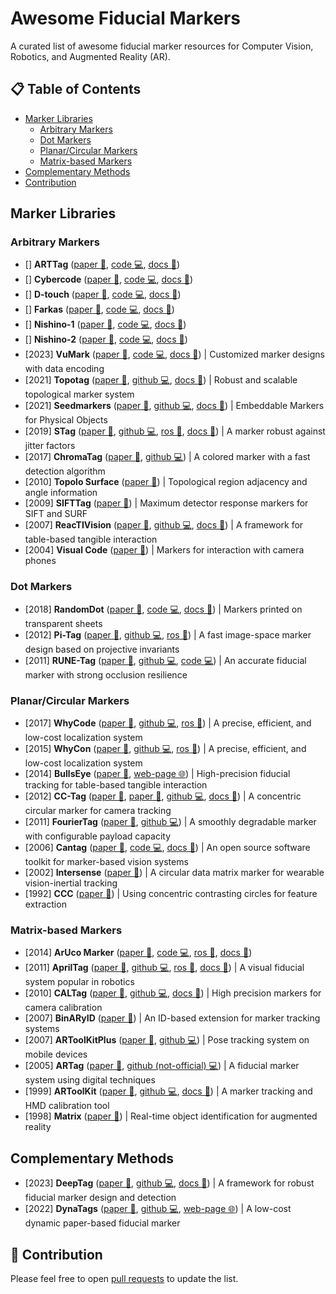 # Awesome Fiducial Markers

A curated list of awesome fiducial marker resources for Computer Vision, Robotics, and Augmented Reality (AR).

## 📋 Table of Contents

- [Marker Libraries](#marker-lists)
  - [Arbitrary Markers](#fm-arbitrary)
  - [Dot Markers](#fm-dot)
  - [Planar/Circular Markers](#fm-nonsquare)
  - [Matrix-based Markers](#fm-matrix)
- [Complementary Methods](#fm-methods)
- [Contribution](#contribution)

## Marker Libraries <a id="marker-lists"></a>

### Arbitrary Markers <a id="fm-arbitrary"></a>

- [] **ARTTag** ([paper 📃](https://doi.org/10.1145/2945078.2945116), [code 💻](#), [docs 📂](#))
- [] **Cybercode** ([paper 📃](https://doi.org/10.1145/354666.354667), [code 💻](#), [docs 📂](#))
- [] **D-touch** ([paper 📃](#), [code 💻](#), [docs 📂](#))
- [] **Farkas** ([paper 📃](https://doi.org/10.1109/IECON.2012.6388951), [code 💻](#), [docs 📂](#))
- [] **Nishino-1** ([paper 📃](#), [code 💻](#), [docs 📂](#))
- [] **Nishino-2** ([paper 📃](#), [code 💻](#), [docs 📂](#))
- [2023] **VuMark** ([paper 📃](https://doi.org/10.3390/app13031496), [code 💻](https://developer.vuforia.com/downloads/samples), [docs 📂](https://developer.vuforia.com/library/vumarks/vumark-design-guide)) | Customized marker designs with data encoding
- [2021] **Topotag** ([paper 📃](https://doi.ieeecomputersociety.org/10.1109/TVCG.2020.2988466), [github 💻](https://github.com/herohuyongtao/topotag), [docs 📂](https://herohuyongtao.github.io/research/publications/topo-tag/)) | Robust and scalable topological marker system
- [2021] **Seedmarkers** ([paper 📃](https://doi.org/10.1145/3430524.3440645), [github 💻](https://github.com/volzotan/Seedmarkers), [docs 📂](https://volzo.de/thing/seedmarker/)) | Embeddable Markers for Physical Objects
- [2019] **STag** ([paper 📃](https://doi.org/10.1016/j.imavis.2019.06.007), [github 💻](https://github.com/bbenligiray/stag), [ros 🤖](https://github.com/usrl-uofsc/stag_ros/), [docs 📂](https://roboticsknowledgebase.com/wiki/sensing/stag/)) | A marker robust against jitter factors
- [2017] **ChromaTag** ([paper 📃](https://doi.org/10.1109/ICCV.2017.164), [github 💻](https://github.com/CogChameleon/ChromaTag)) | A colored marker with a fast detection algorithm
- [2010] **Topolo Surface** ([paper 📃](https://doi.org/10.2197/ipsjjip.18.16)) | Topological region adjacency and angle information
- [2009] **SIFTTag** ([paper 📃](https://api.semanticscholar.org/CorpusID:10011163)) | Maximum detector response markers for SIFT and SURF
- [2007] **ReacTIVision** ([paper 📃](https://dl.acm.org/doi/abs/10.1145/1226969.1226983), [github 💻](https://github.com/mkalten/reacTIVision), [docs 📂](https://reactivision.sourceforge.net/)) | A framework for table-based tangible interaction
- [2004] **Visual Code** ([paper 📃](https://doi.org/10.1007/11526858_7)) | Markers for interaction with camera phones

### Dot Markers <a id="fm-dot"></a>

- [2018] **RandomDot** ([paper 📃](https://doi.org/10.1109/ICPR.2018.8545845), [code 💻](https://gitlab.com/charmie11/trdm), [docs 📂](https://sites.google.com/view/dryujioyamada/research/transparent-random-dot-markers)) | Markers printed on transparent sheets
- [2012] **Pi-Tag** ([paper 📃](https://link.springer.com/article/10.1007/s00138-012-0469-6), [github 💻](https://github.com/mpetroff/pi-tag-detector), [ros 🤖](http://wiki.ros.org/cob_fiducials)) | A fast image-space marker design based on projective invariants
- [2011] **RUNE-Tag** ([paper 📃](https://doi.org/10.1109/CVPR.2011.5995544), [github 💻](https://github.com/artursg/RUNEtag), [code 💻](http://www.dsi.unive.it/~bergamasco/runetag/RUNEtag.zip)) | An accurate fiducial marker with strong occlusion resilience

### Planar/Circular Markers <a id="fm-nonsquare"></a>

- [2017] **WhyCode** ([paper 📃](https://dl.acm.org/doi/10.1145/3019612.3019709), [github 💻](https://github.com/gestom/whycon-orig), [ros 🤖](https://github.com/jiriUlr/whycon-ros)) | A precise, efficient, and low-cost localization system
- [2015] **WhyCon** ([paper 📃](https://robotica.dc.uba.ar/public/papers/nitsche2015.pdf), [github 💻](https://github.com/gestom/whycon-orig), [ros 🤖](https://github.com/jiriUlr/whycon-ros)) | A precise, efficient, and low-cost localization system
- [2014] **BullsEye** ([paper 📃](https://dl.acm.org/doi/10.1145/2669485.2669503), [web-page 🌐](https://cavi.au.dk/technologies/bullseye)) | High-precision fiducial tracking for table-based tangible interaction
- [2012] **CC-Tag** ([paper 📃](https://doi.org/10.1109/ICIP.2012.6467121), [paper 📃](https://doi.org/10.1109/CVPR.2016.67), [github 💻](https://github.com/alicevision/CCTag), [docs 📂](https://cctag.readthedocs.io/en/latest/)) | A concentric circular marker for camera tracking
- [2011] **FourierTag** ([paper 📃](https://doi.org/10.1109/CRV.2011.13), [github 💻](https://github.com/anqixu/ftag2)) | A smoothly degradable marker with configurable payload capacity
- [2006] **Cantag** ([paper 📃](https://doi.org/10.1109/PERCOM.2006.13), [code 💻](https://www.cl.cam.ac.uk/%7Eacr31/cantag/), [docs 📂](https://www.cl.cam.ac.uk/%7Eacr31/cantag/)) | An open source software toolkit for marker-based vision systems
- [2002] **Intersense** ([paper 📃](https://doi.org/10.1109/ISMAR.2002.1115065)) | A circular data matrix marker for wearable vision-inertial tracking
- [1992] **CCC** ([paper 📃](https://doi.org/10.1117/12.56761)) | Using concentric contrasting circles for feature extraction

### Matrix-based Markers <a id="fm-matrix"></a>

- [2014] **ArUco Marker** ([paper 📃](https://doi.org/10.1016/j.patcog.2014.01.005), [code 💻](https://sourceforge.net/projects/aruco/), [ros 🤖](https://github.com/pal-robotics/aruco_ros), [docs 📂](https://docs.opencv.org/4.x/d5/dae/tutorial_aruco_detection.html))
- [2011] **AprilTag** ([paper 📃](https://doi.org/10.1109/ICRA.2011.5979561), [github 💻](https://github.com/AprilRobotics/apriltag), [ros 🤖](https://github.com/AprilRobotics/apriltag_ros), [docs 📂](https://april.eecs.umich.edu/software/apriltag)) | A visual fiducial system popular in robotics
- [2010] **CALTag** ([paper 📃](https://diglib.eg.org/handle/10.2312/PE.VMV.VMV10.041-048), [github 💻](https://github.com/brada/caltag), [docs 📂](https://www.cs.ubc.ca/labs/imager/tr/2010/Atcheson_VMV2010_CALTag/)) | High precision markers for camera calibration
- [2007] **BinARyID** ([paper 📃](http://dx.doi.org/10.2312/PE/VE2007Short/059-064)) | An ID-based extension for marker tracking systems
- [2007] **ARToolKitPlus** ([paper 📃](https://api.semanticscholar.org/CorpusID:14966142), [github 💻](https://github.com/paroj/artoolkitplus)) | Pose tracking system on mobile devices
- [2005] **ARTag** ([paper 📃](https://doi.org/10.1109/CVPR.2005.74), [github (not-official) 💻](https://github.com/harshkakashaniya/AR-tag-detection)) | A fiducial marker system using digital techniques
- [1999] **ARToolKit** ([paper 📃](https://doi.org/10.1109/IWAR.1999.803809), [github 💻](https://github.com/artoolkit/ARToolKit5), [docs 📂](http://www.artoolkit.org/)) | A marker tracking and HMD calibration tool
- [1998] **Matrix** ([paper 📃](https://doi.org/10.1109/APCHI.1998.704151)) | Real-time object identification for augmented reality

## Complementary Methods <a id="fm-methods"></a>

- [2023] **DeepTag** ([paper 📃](https://doi.ieeecomputersociety.org/10.1109/TPAMI.2022.3174603), [github 💻](https://github.com/herohuyongtao/deeptag-pytorch), [docs 📂](https://herohuyongtao.github.io/research/publications/deep-tag/)) | A framework for robust fiducial marker design and detection
- [2022] **DynaTags** ([paper 📃](https://dl.acm.org/doi/10.1145/3536221.3556591), [github 💻](https://github.com/FIGLAB/DynaTags), [web-page 🌐](https://www.figlab.com/research/2022/dynatags)) | A low-cost dynamic paper-based fiducial marker

## 🚀 Contribution <a id="contribution"></a>

Please feel free to open [pull requests](https://github.com/alitourani/awesome-fiducial-marker/pulls) to update the list.
